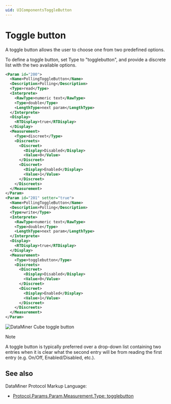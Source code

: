 ```yaml
---
uid: UIComponentsToggleButton
---
```


# Toggle button

A toggle button allows the user to choose one from two predefined options.

To define a toggle button, set Type to "togglebutton", and provide a discrete list with the two available options.

```xml
<Param id="200">
  <Name>PollingToggleButton</Name>
  <Description>Polling</Description>
  <Type>read</Type>
  <Interprete>
    <RawType>numeric text</RawType>
    <Type>double</Type>
    <LengthType>next param</LengthType>
  </Interprete>
  <Display>
    <RTDisplay>true</RTDisplay>
  </Display>
  <Measurement>
    <Type>discreet</Type>
    <Discreets>
      <Discreet>
        <Display>Disabled</Display>
        <Value>0</Value>
      </Discreet>
      <Discreet>
        <Display>Enabled</Display>
        <Value>1</Value>
      </Discreet>
    </Discreets>
  </Measurement>
</Param>
<Param id="201" setter="true">
  <Name>PollingToggleButton</Name>
  <Description>Polling</Description>
  <Type>write</Type>
  <Interprete>
    <RawType>numeric text</RawType>
    <Type>double</Type>
    <LengthType>next param</LengthType>
  </Interprete>
  <Display>
    <RTDisplay>true</RTDisplay>
  </Display>
  <Measurement>
    <Type>togglebutton</Type>
    <Discreets>
      <Discreet>
        <Display>Disabled</Display>
        <Value>0</Value>
      </Discreet>
      <Discreet>
        <Display>Enabled</Display>
        <Value>1</Value>
      </Discreet>
    </Discreets>
  </Measurement>
</Param>
```

![DataMiner Cube toggle button](~/develop/images/uitogglebutton.png)

> [!NOTE]
> A toggle button is typically preferred over a drop-down list containing two entries when it is clear what the second entry will be from reading the first entry (e.g. On/Off, Enabled/Disabled, etc.).

## See also

DataMiner Protocol Markup Language:

- [Protocol.Params.Param.Measurement.Type: togglebutton](xref:Protocol.Params.Param.Measurement.Type#togglebutton)
